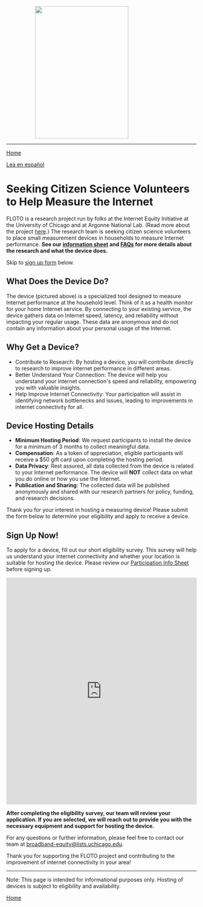 <img src="https://internetequity.uchicago.edu/wp-content/uploads/2022/04/netrics_install-e1651779294611-528x328.jpg" width="70%" height="350px" style="display: block; margin-left: auto; margin-right: auto;">

---

[Home](https://internetequity.org/floto/)

[Lea en español](https://internetequity.org/floto/participate-es.html)

# Seeking Citizen Science Volunteers to Help Measure the Internet

FLOTO is a research project run by folks at the Internet Equity Initiative at the University of Chicago and at Argonne National Lab. (Read more about the project [here](https://internetequity.org/floto).) The research team is seeking citizen science volunteers to place small measurement devices in households to measure Internet performance. **See our [information sheet](../assets/pdfs/FLOTO%20Participation%20Info%20Form.pdf) and [FAQs](https://internetequity.org/floto/faqs.html) for more details about the research and what the device does.**

Skip to [sign up form](#sign-up-now) below.

## What Does the Device Do?

The device (pictured above) is a specialized tool designed to measure Internet performance at the household level. Think of it as a health monitor for your home Internet service. By connecting to your existing service, the device gathers data on Internet speed, latency, and reliability without impacting your regular usage. These data are anonymous and do not contain any information about your personal usage of the Internet.

## Why Get a Device?

- Contribute to Research: By hosting a device, you will contribute directly to research to improve internet performance in different areas.
- Better Understand Your Connection: The device will help you understand your internet connection's speed and reliability, empowering you with valuable insights.
- Help Improve Internet Connectivity: Your participation will assist in identifying network bottlenecks and issues, leading to improvements in internet connectivity for all.

## Device Hosting Details

- **Minimum Hosting Period**: We request participants to install the device for a minimum of 3 months to collect meaningful data.
- **Compensation**: As a token of appreciation, eligible participants will receive a $50 gift card upon completing the hosting period.
- **Data Privacy**: Rest assured, all data collected from the device is related to your Internet performance. The device will **NOT** collect data on what you do online or how you use the Internet.
- **Publication and Sharing**: The collected data will be published anonymously and shared with our research partners for policy, funding, and research decisions.

Thank you for your interest in hosting a measuring device! Please submit the form below to determine your eligibility and apply to receive a device.

## Sign Up Now!

To apply for a device, fill out our short eligibility survey. This survey will help us understand your internet connectivity and whether your location is suitable for hosting the device. Please review our [Participation Info Sheet](../assets/pdfs/FLOTO%20Participation%20Info%20Form.pdf) before signing up.

<iframe src="https://uchicago.co1.qualtrics.com/jfe/form/SV_0J4OlcSjtoKtkCa" width="100%" height="600px" frameborder="0" allowfullscreen="true"></iframe>


**After completing the eligibility survey, our team will review your application. If you are selected, we will reach out to provide you with the necessary equipment and support for hosting the device.**

For any questions or further information, please feel free to contact our team at [broadband-equity@lists.uchicago.edu](mailto:broadband-equity@lists.uchicago.edu).

Thank you for supporting the FLOTO project and contributing to the improvement of internet connectivity in your area!

---
Note: This page is intended for informational purposes only. Hosting of devices is subject to eligibility and availability.

[Home](https://internetequity.org/floto/)